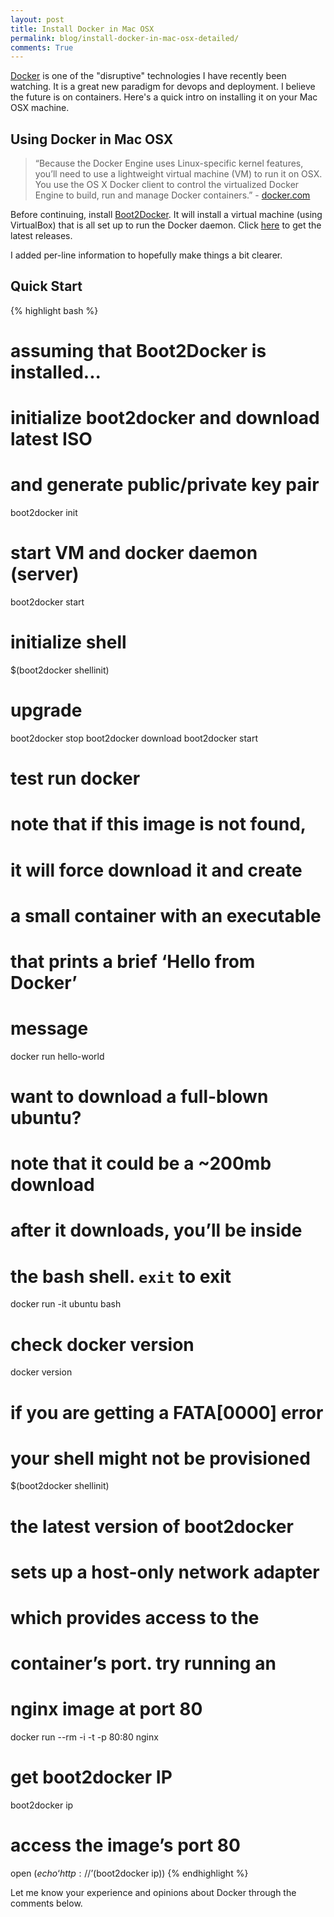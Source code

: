 ```yaml
---
layout: post
title: Install Docker in Mac OSX
permalink: blog/install-docker-in-mac-osx-detailed/
comments: True
---
```


[Docker](https://www.docker.com/) is one of the "disruptive" technologies I have recently been watching. It is a great new paradigm for devops and deployment. I believe the future is on containers. Here's a quick intro on installing it on your Mac OSX machine.

## Using Docker in Mac OSX

> “Because the Docker Engine uses Linux-specific kernel features, you’ll need to use a lightweight virtual machine (VM) to run it on OSX. You use the OS X Docker client to control the virtualized Docker Engine to build, run and manage Docker containers.” - [docker.com](https://docs.docker.com/installation/mac/)

Before continuing, install [Boot2Docker](https://github.com/boot2docker/boot2docker). It will install a virtual machine (using VirtualBox) that is all set up to run the Docker daemon. Click [here](https://github.com/boot2docker/osx-installer/releases) to get the latest releases.

I added per-line information to hopefully make things a bit clearer.

## Quick Start

{% highlight bash %}
# assuming that Boot2Docker is installed...

# initialize boot2docker and download latest ISO
# and generate public/private key pair
boot2docker init

# start VM and docker daemon (server)
boot2docker start

# initialize shell
$(boot2docker shellinit)

# upgrade
boot2docker stop
boot2docker download
boot2docker start

# test run docker
# note that if this image is not found,
# it will force download it and create
# a small container with an executable
# that prints a brief ‘Hello from Docker’
# message
docker run hello-world

# want to download a full-blown ubuntu?
# note that it could be a ~200mb download
# after it downloads, you’ll be inside
# the bash shell. `exit` to exit
docker run -it ubuntu bash

# check docker version
docker version

# if you are getting a FATA[0000] error
# your shell might not be provisioned
$(boot2docker shellinit)

# the latest version of boot2docker
# sets up a host-only network adapter
# which provides access to the
# container’s port. try running an
# nginx image at port 80
docker run --rm -i -t -p 80:80 nginx

# get boot2docker IP
boot2docker ip

# access the image’s port 80
open $(echo ‘http://’$(boot2docker ip))
{% endhighlight %}

Let me know your experience and opinions about Docker through the comments below.
